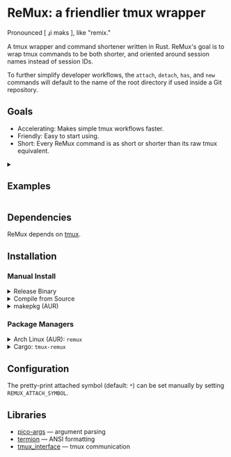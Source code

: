 
# ReMux: a friendlier tmux wrapper

Pronounced \[ ɹ̠i məks \], like "remix."

A tmux wrapper and command shortener written in Rust. ReMux's
goal is to wrap tmux commands to be both shorter, and oriented
around session names instead of session IDs.

To further simplify developer workflows, the `attach`, `detach`, `has`, and
`new` commands will default to the name of the root directory if used inside
a Git repository.

## Goals

- Accelerating: Makes simple tmux workflows faster.
- Friendly: Easy to start using.
- Short: Every ReMux command is as short or shorter than its raw tmux equivalent.

<details>
<summary><h2>Examples</h2></summary>

```sh

#	new session
tmux new-session -t foo
remux n foo

#	lists
tmux ls
remux l
remux

#	attach
tmux a -t foo
remux a foo

#	has
tmux has -t foo
remux has foo

#	detach
tmux detach-client -t foo
remux d foo

#	nesting sessions with '-n' flag
TMUX='' tmux a -t foo
remux a -n foo
TMUX='' tmux new-session -t foo
remux n -n foo

```

</details>

## Dependencies

ReMux depends on [tmux](https://github.com/tmux/tmux).

## Installation

### Manual Install

<details>
<summary>Release Binary</summary>

Copy the compiled binary from the [releases page](https://git.vwolfe.io/valerie/remux/releases)
to a directory in `$PATH`, such as `/usr/bin/`.

</details>

<details>
<summary>Compile from Source</summary>

Compile using cargo with the command `cargo build --release` and copy the file
from `target/release/` to a directory in `$PATH`, such as `/usr/bin/`.

</details>

<details>
<summary>makepkg (AUR)</summary>

Clone the [AUR Repository](https://aur.archlinux.org/remux.git) and run the
command `makepkg --install`.

</details>

### Package Managers

<details>
<summary>Arch Linux (AUR): <code>remux</code></summary>

Install the package from the [`remux` AUR Package](https://aur.archlinux.org/packages/remux)
using an AUR package manager such as [`paru`](https://github.com/Morganamilo/paru").

</details>

<details>
<summary>Cargo: <code>tmux-remux</code></summary>

Install the package using Cargo with the command `cargo install tmux-remux`.

</details>

## Configuration

The pretty-print attached symbol (default: `*`) can be set manually by setting `REMUX_ATTACH_SYMBOL`.

## Libraries

- [pico-args](https://crates.io/crates/pico_args) — argument parsing
- [termion](https://crates.io/crates/termion) — ANSI formatting
- [tmux_interface](https://crates.io/crates/tmux_interface) — tmux communication


